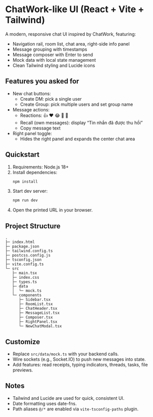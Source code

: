 # ChatWork-like UI (React + Vite + Tailwind)

A modern, responsive chat UI inspired by ChatWork, featuring:
- Navigation rail, room list, chat area, right-side info panel
- Message grouping with timestamps
- Message composer with Enter to send
- Mock data with local state management
- Clean Tailwind styling and Lucide icons

## Features you asked for

- New chat buttons:
  - Create DM: pick a single user
  - Create Group: pick multiple users and set group name
- Message actions:
  - Reactions: 👍 ❤️ 😂 🎉 👀
  - Recall (own messages): display “Tin nhắn đã được thu hồi”
  - Copy message text
- Right panel toggle:
  - Hides the right panel and expands the center chat area

## Quickstart

1. Requirements: Node.js 18+
2. Install dependencies:
   ```bash
   npm install
   ```
3. Start dev server:
   ```bash
   npm run dev
   ```
4. Open the printed URL in your browser.

## Project Structure

```
.
├─ index.html
├─ package.json
├─ tailwind.config.ts
├─ postcss.config.js
├─ tsconfig.json
├─ vite.config.ts
└─ src
   ├─ main.tsx
   ├─ index.css
   ├─ types.ts
   ├─ data
   │  └─ mock.ts
   └─ components
      ├─ Sidebar.tsx
      ├─ RoomList.tsx
      ├─ ChatHeader.tsx
      ├─ MessageList.tsx
      ├─ Composer.tsx
      ├─ RightPanel.tsx
      └─ NewChatModal.tsx
```

## Customize

- Replace `src/data/mock.ts` with your backend calls.
- Wire sockets (e.g., Socket.IO) to push new messages into state.
- Add features: read receipts, typing indicators, threads, tasks, file previews.

## Notes

- Tailwind and Lucide are used for quick, consistent UI.
- Date formatting uses date-fns.
- Path aliases `@/*` are enabled via `vite-tsconfig-paths` plugin.
